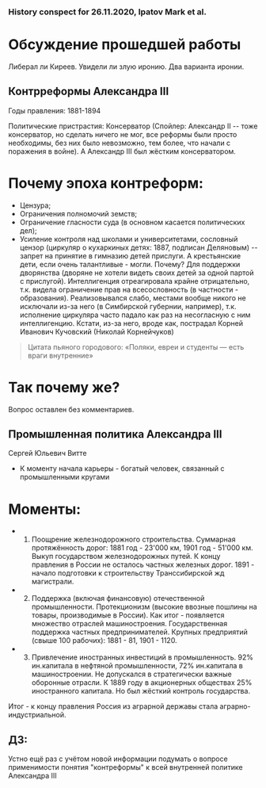 ### History conspect for 26.11.2020, Ipatov Mark et al.

# Обсуждение прошедшей работы
Либерал ли Киреев. Увидели ли злую иронию. Два варианта иронии.

## Контрреформы Александра III

Годы правления: 1881-1894

Политические пристрастия: Консерватор
(Спойлер: Александр II -- тоже консерватор, но сделать ничего не мог, все реформы были просто необходимы, без них было невозможно, тем более, что начали с поражения в войне). А Александр III был жёстким консерватором.

# Почему эпоха контреформ:

 - Цензура;
 - Ограничения полномочий земств;
 - Ограничение гласности суда (в основном касается политических дел);
 - Усиление контроля над школами и университетами, сословный цензор (циркуляр о кухаркиных детях: 1887, подписан Деляновым) -- запрет на принятие в гимназию детей прислуги. А крестьянские дети, если очень талантливые - могли. Почему? Для поддержки дворянства (дворяне не хотели видеть своих детей за одной партой с прислугой). 
Интеллигенция отреагировала крайне отрицательно, т.к. видела ограничение прав на всесословность (в частности - образования). Реализовывался слабо, местами вообще никого не исключали из-за него (в Симбирской губернии, например), т.к. исполнение циркуляра часто падало как раз на несогласную с ним интеллигенцию.
Кстати, из-за него, вроде как, пострадал Корней Иванович Кучовский (Николай Корнейчуков)

> Цитата пьяного городового:
> «Поляки, евреи и студенты — есть враги внутренние»

# Так почему же?

Вопрос оставлен без комментариев.

## Промышленная политика Александра III

Сергей Юльевич Витте
 - К моменту начала карьеры - богатый человек, связанный с промышленными кругами

# Моменты:
 - 1. Поощрение железнодорожного строительства. Суммарная протяжённость дорог: 1881 год - 23'000 км, 1901 год - 51'000 км. Выкуп государством железнодорожных путей. К концу правления в России не осталось частных железных дорог. 1891 - начало подготовки к строительству Транссибирской жд магистрали.
 - 2. Поддержка (включая финансовую) отечественной промышленности. Протекционизм (высокие ввозные пошлины на товары, производимые в России). Как итог - появляется множество отраслей машиностроения. Государственная поддержка частных предпринимателей. Крупных предприятий (свыше 100 рабочих): 1881 - 81, 1901 - 1120.
 - 3. Привлечение иностранных инвестиций в промышленность. 92% ин.капитала в нефтяной промышленности, 72% ин.капитала в машиностроении. Не допускался в стратегически важные оборонные отрасли. К 1889 году в акционерных обществах 25% иностранного капитала. Но был жёсткий контроль государства. 

Итог - к концу правления Россия из аграрной державы стала аграрно-индустриальной.  

## ДЗ:
Устно ещё раз с учётом новой информации подумать о вопросе применимости понятия "контреформы" к всей внутренней политике Александра III
